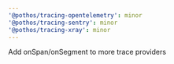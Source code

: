 ```yaml
---
'@pothos/tracing-opentelemetry': minor
'@pothos/tracing-sentry': minor
'@pothos/tracing-xray': minor
---
```


Add onSpan/onSegment to more trace providers
